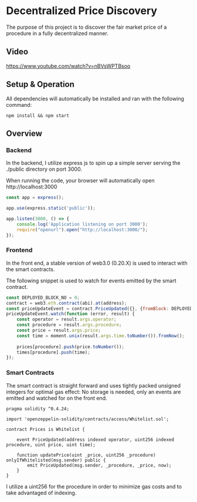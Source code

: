 # Decentralized Price Discovery

The purpose of this project is to discover the fair market price of a procedure in a fully decentralized manner.

## Video

https://www.youtube.com/watch?v=nBVsWPTBsoo

## Setup & Operation
All dependencies will automatically be installed and ran with the following command:

`npm install && npm start`

## Overview

### Backend

In the backend, I utilize express js to spin up a simple server serving the ./public directory on port 3000.

When running the code, your browser will automatically open http://localhost:3000

```javascript const express = require('express');
const app = express();

app.use(express.static('public'));

app.listen(3000, () => {
    console.log('Application listening on port 3000');
    require("openurl").open("http://localhost:3000/");
});
```


### Frontend

In the front end, a stable version of web3.0 (0.20.X) is used to interact with the smart contracts.

The following snippet is used to watch for events emitted by the smart contract.

```javascript
const DEPLOYED_BLOCK_NO = 0;
contract = web3.eth.contract(abi).at(address);
const priceUpdateEvent = contract.PriceUpdated({}, {fromBlock: DEPLOYED_BLOCK_NO, toBlock: 'pending'});
priceUpdateEvent.watch(function (error, result) {
    const operator = result.args.operator;
    const procedure = result.args.procedure;
    const price = result.args.price;
    const time = moment.unix(result.args.time.toNumber()).fromNow();
    
    prices[procedure].push(price.toNumber());
    times[procedure].push(time);
});
```


### Smart Contracts

The smart contract is straight forward and uses tightly packed unsigned integers for optimal gas effect:
No storage is needed, only an events are emitted and watched for on the front end.

```solidity
pragma solidity ^0.4.24;

import 'openzeppelin-solidity/contracts/access/Whitelist.sol';

contract Prices is Whitelist {

    event PriceUpdated(address indexed operator, uint256 indexed procedure, uint price, uint time);

    function updatePrice(uint _price, uint256 _procedure) onlyIfWhitelisted(msg.sender) public {
        emit PriceUpdated(msg.sender, _procedure, _price, now);
    }
}
```

I utilize a uint256 for the procedure in order to minimize gas costs and to take advantaged of indexing.



